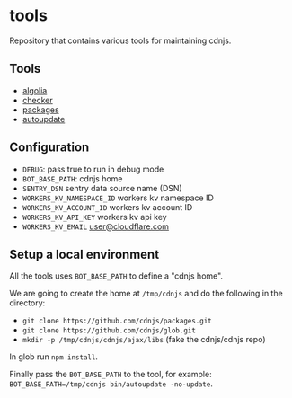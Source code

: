 # tools

Repository that contains various tools for maintaining cdnjs.

## Tools

- [algolia](./cmd/algolia)
- [checker](./cmd/checker)
- [packages](./cmd/packages)
- [autoupdate](./cmd/autoupdate)

## Configuration

- `DEBUG`: pass true to run in debug mode
- `BOT_BASE_PATH`: cdnjs home
- `SENTRY_DSN` sentry data source name (DSN)
- `WORKERS_KV_NAMESPACE_ID` workers kv namespace ID
- `WORKERS_KV_ACCOUNT_ID` workers kv account ID
- `WORKERS_KV_API_KEY` workers kv api key
- `WORKERS_KV_EMAIL` user@cloudflare.com

## Setup a local environment

All the tools uses `BOT_BASE_PATH` to define a "cdnjs home".

We are going to create the home at `/tmp/cdnjs` and do the following in the directory:
- `git clone https://github.com/cdnjs/packages.git`
- `git clone https://github.com/cdnjs/glob.git`
- `mkdir -p /tmp/cdnjs/cdnjs/ajax/libs` (fake the cdnjs/cdnjs repo)

In glob run `npm install`.

Finally pass the `BOT_BASE_PATH` to the tool, for example: `BOT_BASE_PATH=/tmp/cdnjs bin/autoupdate -no-update`.

